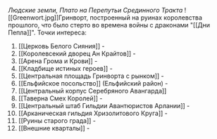 *Людские земли, Плато на Перепутьи Срединного Тракта*
![[Greenwort.jpg]]Гринворт, построенный на руинах королевства прошлого, что было стерто во времена войны с драконами "[[Дни Пепла]]".
Точки интереса:
1. [[Церковь Белого Сияния]] -
2. [[Королевсекий дворец Ан Крайтов]] - 
3. [[Арена Грома и Крови]] - 
4. [[Кладбище истиных героев]] -
5. [[Центральная площадь Гринворта с рынком]] -
6. [[Ельфийское посольство]] (Ельфийский район) - 
7. [[Центральный корпус Серебряного Авангарда]]
8. [[Таверна Смех Королей]] -
9. [[Центральный штаб Гильдии Авантюристов Арлании]] - 
10. [[Арканическая гильдия Хризолитового Круга]] - 
11. [[Руины старого града]] - 
12. [[Внешние кварталы]] - 